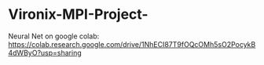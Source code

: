 # Vironix-MPI-Project-

Neural Net on google colab: https://colab.research.google.com/drive/1NhECI87T9fOQcOMh5sO2PocykB4dWByO?usp=sharing
